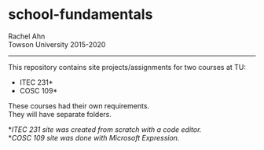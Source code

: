 # school-fundamentals

Rachel Ahn  
Towson University 2015-2020 

----------------------------------------------------

This repository contains site projects/assignments for two courses at TU:
<ul>
  <li>ITEC 231*</li>
  <li>COSC 109*</li>
</ul>

These courses had their own requirements.  
They will have separate folders.  

**ITEC 231 site was created from scratch with a code editor.*  
**COSC 109 site was done with Microsoft Expression.*
